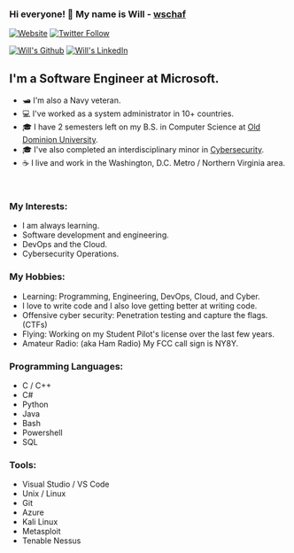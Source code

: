 ### Hi everyone! 👋 My name is Will - [wschaf][website]

[![Website](https://img.shields.io/website?label=wschaf.com&style=for-the-badge&url=https%3A%2F%2Fwschaf.com)](https://wschaf.com/)
[![Twitter Follow](https://img.shields.io/twitter/follow/milliawgs?color=1DA1F2&logo=twitter&style=for-the-badge)](https://twitter.com/intent/follow?original_referer=https%3A%2F%2Fgithub.com%2Fmilliawgs&screen_name=milliawgs)

[![Will's Github](https://img.shields.io/github/followers/wschaf?label=follow&style=social)](https://github.com/wschaf)
[![Will's LinkedIn](https://img.shields.io/badge/-Will%20Schaffer-blue?style=flat-square&logo=Linkedin&logoColor=white&link=https://www.linkedin.com/in/wschaf/)](https://www.linkedin.com/in/wschaf/)

## I'm a Software Engineer at Microsoft.

- 🛥 I'm also a Navy veteran.
- 💻 I've worked as a system administrator in 10+ countries.
- 🎓 I have 2 semesters left on my B.S. in Computer Science at [Old Dominion University](https://catalog.odu.edu/undergraduate/collegeofsciences/computerscience/computersc-bscs-fouryearplan/).
- 🎓 I've also completed an interdisciplinary minor in [Cybersecurity](https://catalog.odu.edu/undergraduate/schoolofcybersecurity/#cybersecurityinterdisciplinaryminortext).
- ☕ I live and work in the Washington, D.C. Metro / Northern Virginia area.

<br />

### My Interests:

- I am always learning.
- Software development and engineering.
- DevOps and the Cloud.
- Cybersecurity Operations.

### My Hobbies:

- Learning: Programming, Engineering, DevOps, Cloud, and Cyber.
- I love to write code and I also love getting better at writing code.
- Offensive cyber security: Penetration testing and capture the flags. (CTFs)
- Flying: Working on my Student Pilot's license over the last few years.
- Amateur Radio: (aka Ham Radio) My FCC call sign is NY8Y.

### Programming Languages:

- C / C++
- C#
- Python
- Java
- Bash
- Powershell
- SQL

### Tools:

- Visual Studio / VS Code
- Unix / Linux
- Git
- Azure
- Kali Linux
- Metasploit
- Tenable Nessus




<br />
<br />

[website]: https://wschaf.com/
[twitter]: https://twitter.com/milliawgs
[linkedin]: https://linkedin.com/in/wschaf